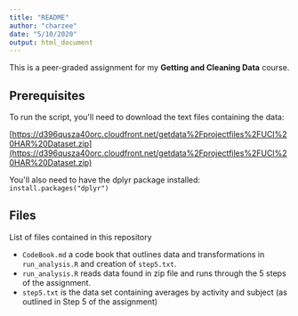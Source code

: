 ```yaml
---
title: "README"
author: "charzee"
date: "5/10/2020"
output: html_document
---
```



This is a peer-graded assignment for my **Getting and Cleaning Data** course.

## Prerequisites

To run the script, you'll need to download the text files containing the data:

[https://d396qusza40orc.cloudfront.net/getdata%2Fprojectfiles%2FUCI%20HAR%20Dataset.zip](https://d396qusza40orc.cloudfront.net/getdata%2Fprojectfiles%2FUCI%20HAR%20Dataset.zip)


You'll also need to have the dplyr package installed:  `install.packages("dplyr")`


## Files

List of files contained in this repository

* `CodeBook.md` a code book that outlines data and transformations in `run_analysis.R` and creation of `step5.txt`.
* `run_analysis.R` reads data found in zip file and runs through the 5 steps of the assignment.
* `step5.txt` is the data set containing averages by activity and subject (as outlined in Step 5 of the assignment)
